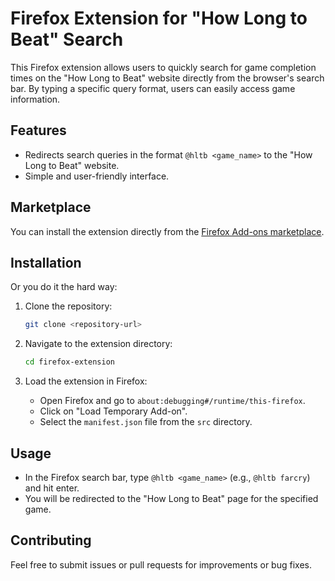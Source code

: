 # Firefox Extension for "How Long to Beat" Search

This Firefox extension allows users to quickly search for game completion times on the "How Long to Beat" website directly from the browser's search bar. By typing a specific query format, users can easily access game information.

## Features

- Redirects search queries in the format `@hltb <game_name>` to the "How Long to Beat" website.
- Simple and user-friendly interface.

## Marketplace

You can install the extension directly from the [Firefox Add-ons marketplace](https://addons.mozilla.org/en-US/firefox/addon/how-long-to-beat-search/).

## Installation

Or you do it the hard way:

1. Clone the repository:

   ```sh
   git clone <repository-url>
   ```

2. Navigate to the extension directory:

   ```sh
   cd firefox-extension
   ```

3. Load the extension in Firefox:
   - Open Firefox and go to `about:debugging#/runtime/this-firefox`.
   - Click on "Load Temporary Add-on".
   - Select the `manifest.json` file from the `src` directory.

## Usage

- In the Firefox search bar, type `@hltb <game_name>` (e.g., `@hltb farcry`) and hit enter.
- You will be redirected to the "How Long to Beat" page for the specified game.

## Contributing

Feel free to submit issues or pull requests for improvements or bug fixes.
